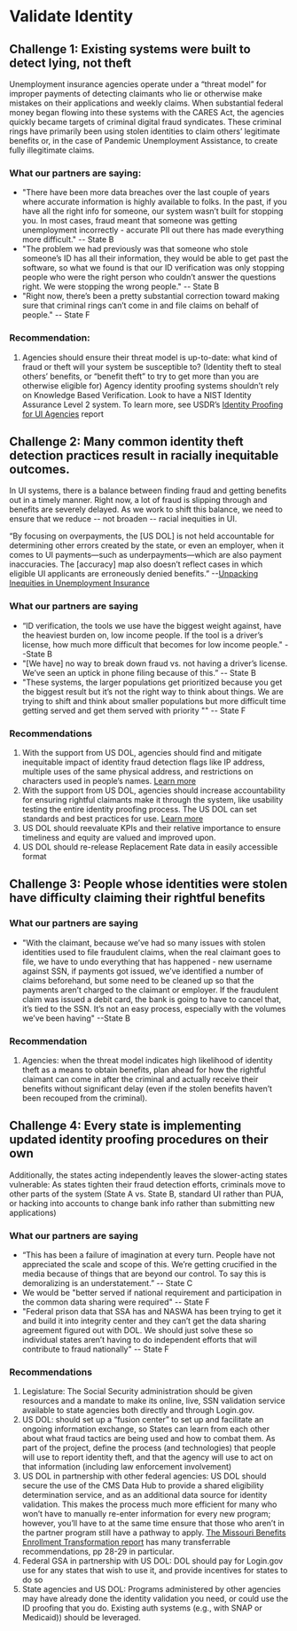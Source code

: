 # Validate Identity

## Challenge 1: Existing systems were built to detect lying, not theft

Unemployment insurance agencies operate under a “threat model” for improper payments of detecting claimants who lie or otherwise make mistakes on their applications and weekly claims. When substantial federal money began flowing into these systems with the CARES Act, the agencies quickly became targets of criminal digital fraud syndicates. These criminal rings have primarily been using stolen identities to claim others’ legitimate benefits or, in the case of Pandemic Unemployment Assistance, to create fully illegitimate claims. 

### What our partners are saying:

* "There have been more data breaches over the last couple of years where accurate information is highly available to folks. In the past, if you have all the right info for someone, our system wasn’t built for stopping you. In most cases, fraud meant that someone was getting unemployment incorrectly - accurate PII out there has made everything more difficult." -- State B
* "The problem we had previously was that someone who stole someone’s ID has all their information, they would be able to get past the software, so what we found is that our ID verification was only stopping people who were the right person who couldn’t answer the questions right. We were stopping the wrong people." -- State B
* "Right now, there’s been a pretty substantial correction toward making sure that criminal rings can’t come in and file claims on behalf of people." -- State F

### Recommendation: 

1. Agencies should ensure their threat model is up-to-date:  what kind of fraud or theft will your system be susceptible to? \(Identity theft to steal others’ benefits, or “benefit theft” to try to get more than you are otherwise eligible for\) Agency identity proofing systems shouldn’t rely on Knowledge Based Verification. Look to have a NIST Identity Assurance Level 2 system. To learn more, see USDR’s [Identity Proofing for UI Agencies](https://usdr.gitbook.io/unemployment-insurance-modernization/identity-proofing-vendor-comparison/identity-proofing-vendor-comparison) report

## Challenge 2: Many common identity theft detection practices result in racially inequitable outcomes.

In UI systems, there is a balance between finding fraud and getting benefits out in a timely manner. Right now, a lot of fraud is slipping through and benefits are severely delayed. As we work to shift this balance, we need to ensure that we reduce -- not broaden -- racial inequities in UI.

“By focusing on overpayments, the \[US DOL\] is not held accountable for determining other errors created by the state, or even an employer, when it comes to UI payments—such as underpayments—which are also payment inaccuracies. The \[accuracy\] map also doesn’t reflect cases in which eligible UI applicants are erroneously denied benefits.” --[Unpacking Inequities in Unemployment Insurance](https://www.newamerica.org/pit/reports/unpacking-inequities-unemployment-insurance/a-focus-on-fraud-over-accessibility-the-punitive-design-of-ui)

### What our partners are saying

* “ID verification, the tools we use have the biggest weight against, have the heaviest burden on, low income people. If the tool is a driver’s license, how much more difficult that becomes for low income people." --State B
* "\[We have\] no way to break down fraud vs. not having a driver’s license. We’ve seen an uptick in phone filing because of this.”  -- State B
* "These systems, the larger populations get prioritized because you get the biggest result but it’s not the right way to think about things. We are trying to shift and think about smaller populations but more difficult time getting served and get them served with priority "" -- State F

### Recommendations

1. With the support from US DOL, agencies should find and mitigate inequitable impact of identity fraud detection flags like IP address, multiple uses of the same physical address, and restrictions on characters used in people’s names. [Learn more](https://usdr.gitbook.io/unemployment-insurance-modernization/identity-proofing-vendor-comparison/race-and-inequity-in-identity-proofing-methods/recommendation-1-find-and-mitigate-inequitable-impact-of-identity-fraud-detection-flags)
2. With the support from US DOL, agencies should increase accountability for ensuring rightful claimants make it through the system, like usability testing the entire identity proofing process. The US DOL can set standards and best practices for use. [Learn more](https://usdr.gitbook.io/unemployment-insurance-modernization/identity-proofing-vendor-comparison/race-and-inequity-in-identity-proofing-methods/recommendation-2-increase-accountability-for-ensuring-rightful-claimants-make-it-through-the-system)
3. US DOL should reevaluate KPIs and their relative importance to ensure timeliness and equity are valued and improved upon.
4. US DOL should re-release Replacement Rate data in easily accessible format 

## Challenge 3: People whose identities were stolen have difficulty claiming their rightful benefits

### What our partners are saying

* "With the claimant, because we’ve had so many issues with stolen identities used to file fraudulent claims, when the real claimant goes to file, we have to undo everything that has happened - new username against SSN, if payments got issued, we’ve identified a number of claims beforehand, but some need to be cleaned up so that the payments aren’t charged to the claimant or employer. If the fraudulent claim was issued a debit card, the bank is going to have to cancel that, it’s tied to the SSN. It’s not an easy process, especially with the volumes we’ve been having" --State B

### Recommendation

1. Agencies: when the threat model indicates high likelihood of identity theft as a means to obtain benefits, plan ahead for how the rightful claimant can come in after the criminal and actually receive their benefits without significant delay \(even if the stolen benefits haven’t been recouped from the criminal\).

## Challenge 4: Every state is implementing updated identity proofing procedures on their own

Additionally, the states acting independently leaves the slower-acting states vulnerable: As states tighten their fraud detection efforts, criminals move to other parts of the system \(State A vs. State B, standard UI rather than PUA, or hacking into accounts to change bank info rather than submitting new applications\)

### What our partners are saying

* “This has been a failure of imagination at every turn. People have not appreciated the scale and scope of this. We’re getting crucified in the media because of things that are beyond our control. To say this is demoralizing is an understatement.” -- State C
* We would be "better served if national requirement and participation in the common data sharing were required" -- State F
* "Federal prison data that SSA has and NASWA has been trying to get it and build it into integrity center and they can’t get the data sharing agreement figured out with DOL. We should just solve these so individual states aren’t having to do independent efforts that will contribute to fraud nationally" -- State F

### Recommendations

1. Legislature: The Social Security administration should be given resources and a mandate to make its online, live, SSN validation service available to state agencies both directly and through Login.gov.
2. US DOL: should set up a “fusion center” to set up and facilitate an ongoing information exchange, so States can learn from each other about what fraud tactics are being used and how to combat them. As part of the project, define the process \(and technologies\) that people will use to report identity theft, and that the agency will use to act on that information \(including law enforcement involvement\)
3. US DOL in partnership with other federal agencies: US DOL should secure the use of the CMS Data Hub to provide a shared eligibility determination service, and as an additional data source for identity validation. This makes the process much more efficient for many who won’t have to manually re-enter information for every new program; however, you’ll have to at the same time ensure that those who aren’t in the partner program still have a pathway to apply. [The Missouri Benefits Enrollment Transformation report](https://dss.mo.gov/docs/civilla-missouri-research-report.pdf) has many transferrable recommendations, pp 28-29 in particular.
4. Federal GSA in partnership with US DOL: DOL should pay for Login.gov use for any states that wish to use it, and provide incentives for states to do so
5. State agencies and US DOL: Programs administered by other agencies may have already done the identity validation you need, or could use the ID proofing that you do. Existing auth systems \(e.g., with SNAP or Medicaid\)\) should be leveraged.

